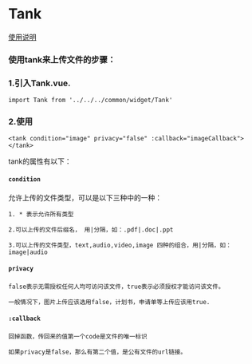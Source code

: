 Tank
==

[使用说明](http://tank.neobay.cn/)

### 使用tank来上传文件的步骤：

### 1.引入Tank.vue.

```
import Tank from '../../../common/widget/Tank'
```

### 2.使用<tank></tank>

```
<tank condition="image" privacy="false" :callback="imageCallback"></tank>

```
tank的属性有以下：

#### `condition`

允许上传的文件类型，可以是以下三种中的一种：
  
    1. * 表示允许所有类型 
    
    2.可以上传的文件后缀名， 用|分隔，如：.pdf|.doc|.ppt 
    
    3.可以上传的文件类型，text,audio,video,image 四种的组合，用|分隔，如：image|audio

#### `privacy` 

    false表示无需授权任何人均可访问该文件，true表示必须授权才能访问该文件。
    
    一般情况下，图片上传应该选用false，计划书，申请单等上传应该用true.
  
#### `:callback` 

    回掉函数，传回来的值第一个code是文件的唯一标识
    
    如果privacy是false，那么有第二个值，是公有文件的url链接。
  
